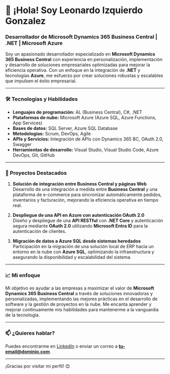 # 👋 ¡Hola! Soy Leonardo Izquierdo Gonzalez

### Desarrollador de Microsoft Dynamics 365 Business Central | .NET | Microsoft Azure

Soy un apasionado desarrollador especializado en **Microsoft Dynamics 365 Business Central** con experiencia en personalización, implementación y desarrollo de soluciones empresariales optimizadas para mejorar la eficiencia operativa. Con un enfoque en la integración de **.NET** y tecnologías **Azure**, me esfuerzo por crear soluciones robustas y escalables que impulsen el éxito empresarial.

---

### 🛠️ Tecnologías y Habilidades

- **Lenguajes de programación:** AL (Business Central), C#, .NET
- **Plataformas de nube:** Microsoft Azure (Azure SQL, Azure Functions, App Services)
- **Bases de datos:** SQL Server, Azure SQL Database
- **Metodologías:** Scrum, DevOps, Agile
- **APIs y Servicios:** Integración de APIs con Dynamics 365 BC, OAuth 2.0, Swagger
- **Herramientas de desarrollo:** Visual Studio, Visual Studio Code, Azure DevOps, Git, GitHub

---

### 🚀 Proyectos Destacados

1. **Solución de integración entre Business Central y páginas Web**  
   Desarrollo de una integración a medida entre **Business Central** y una plataforma de e-commerce para sincronizar automáticamente pedidos, inventarios y facturación, mejorando la eficiencia operativa en tiempo real.

2. **Despliegue de una API en Azure con autenticación OAuth 2.0**  
   Diseño y despliegue de una **API RESTful** con **.NET Core** y autenticación segura mediante **OAuth 2.0** utilizando **Microsoft Entra ID** para la autenticación de clientes.

3. **Migración de datos a Azure SQL desde sistemas heredados**  
   Participación en la migración de una solución local de ERP hacia un entorno en la nube con **Azure SQL**, optimizando la infraestructura y asegurando la disponibilidad y escalabilidad del sistema.

---

### 📈 Mi enfoque

Mi objetivo es ayudar a las empresas a maximizar el valor de **Microsoft Dynamics 365 Business Central** a través de soluciones innovadoras y personalizadas, implementando las mejores prácticas en el desarrollo de software y la gestión de proyectos en la nube. Me encanta aprender y mejorar continuamente mis habilidades para mantenerme a la vanguardia de la tecnología.

---

### 📫 ¿Quieres hablar?

Puedes encontrarme en [LinkedIn](https://www.linkedin.com/in/leonardo-izquierdo-gonzalez-167977197/) o enviar un correo a **[tu-email@dominio.com](mailto:leonardo@infortisa.com)**.

---

¡Gracias por visitar mi perfil! 😊
